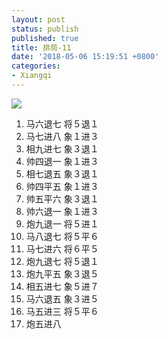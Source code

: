```yaml
---
layout: post
status: publish
published: true
title: 排局-11
date: '2018-05-06 15:19:51 +0800'
categories:
- Xiangqi
---
```



![](../imgs/2018/05/capture-11-1.png)

1. 马六退七 将５退１
2. 马七进八 象１进３
3. 相九进七 象３退１
4. 帅四退一 象１进３
5. 相七退五 象３退１
6. 帅四平五 象１进３
7. 帅五平六 象３退１
8. 帅六退一 象１进３
9. 炮九退一 将５进１
10. 马八退七 将５平６
11. 马七进六 将６平５
12. 炮九退七 将５退１
13. 炮九平五 象３退５
14. 相五进七 象５进７
15. 马六退五 象３进５
16. 马五进三 将５平６
17. 炮五进八
